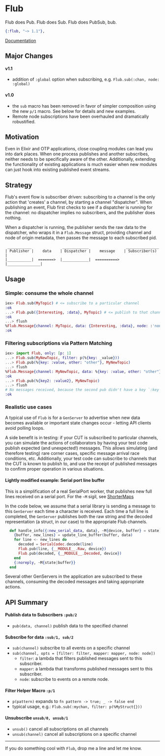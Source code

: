 # Flub

Flub does Pub. Flub does Sub. Flub does PubSub, bub.

```elixir
{:flub, "~> 1.1"},
```

[Documentation](https://hexdocs.pm/flub/Flub.html)

## Major Changes

#### v1.1

 - addition of `:global` option when subscribing, e.g. `Flub.sub(:chan, node: :global)`

#### v1.0

 - the `sub` macro has been removed in favor of simpler composition using the
new `p/1` macro. See below for details and new examples.
 - Remote node subscriptions have been overhauled and dramatically robustified.

## Motivation

Even in Elixir and OTP applications, close coupling modules can lead you into
dark places.  When one process publishes and another subscribes, neither needs
to be specifically aware of the other.  Additionally, extending the
functionality of existing applications is much easier when new modules can just
hook into existing published event streams.

## Strategy

Flub's event flow is subscriber driven:  subscribing to a channel is the only
action that 'creates' a channel, by starting a channel "dispatcher".  When
publishing an event, Flub first checks to see if a dispatcher is running for the
channel: no dispatcher implies no subscribers, and the publisher does nothing.

When a dispatcher is running, the publisher sends the raw data to the dispatcher,
who wraps it in a `Flub.Message` struct, providing channel and node of origin
metadata, then passes the message to each subscribed pid.
```
 ___________              ____________                 _______________
| Publisher |    data    | Dispatcher |    message    | Subscriber(s) |
|___________|  =======>  |____________|  ==========>  |_______________|
```

## Usage

### Simple: consume the whole channel

```elixir
iex> Flub.sub(MyTopic) # <= subscribe to a particular channel
:ok
...> Flub.pub({Interesting, :data}, MyTopic) # <= publish to that channel
:ok
...> flush
%Flub.Message{channel: MyTopic, data: {Interesting, :data}, node: :'nonode@nohost'}
:ok
```

### Filtering subscriptions via Pattern Matching

```elixir
iex> import Flub, only: [p: 1]
...> Flub.sub(MyNewTopic, filter: p(%{key: _value}))
...> Flub.pub(%{key: :value, other: "other"}, MyNewTopic)
...> flush
%Flub.Message{channel: MyNewTopic, data: %{key: :value, other: "other"}, node: :'nonode@nohost'}
:ok
...> Flub.pub(%{key2: :value2}, MyNewTopic)
...> flush
# No messages received, because the second pub didn't have a key `:key`
:ok
```

### Realistic use cases

A typical use of `Flub` is for a `GenServer` to advertise when new data becomes
available or important state changes occur - letting API clients avoid polling
loops.

A side benefit is in testing: if your CUT is subscribed to particular channels,
you can simulate the actions of collaborators by having your test code publish
expected (and unexpected!) messages. This allows simulating (and therefore
testing) rare corner cases, specific message arrival race conditions, etc.
Additionally, your test code can subscribe to channels that the CUT is known to
publish to, and use the receipt of published messages to confirm proper
operation in various situations.

#### Lightly modified example: Serial port line buffer

This is a simplification of a real SerialPort worker, that publishes new
full lines received on a serial port.  For the `~M` sigil, see [ShorterMaps][shorter_maps-repo]

In the code below, we assume that a serial library is sending a message to
this `GenServer` each time a character is received. Each time a full line is
completed, the `GenServer` publishes both the raw string and the decoded
representation (a struct, in our case) to the appropriate Flub channels.

```elixir
  def handle_info({:new_serial_data, data}, ~M{device, buffer} = state) do
    {buffer, new_lines} = update_line_buffer(buffer, data)
    for line <- new_lines do
      decoded = SerialCodec.decode(line)
      Flub.pub(line, {__MODULE__.Raw, device})
      Flub.pub(decoded, {__MODULE__.Decoded, device})
    end
    {:noreply, ~M{state|buffer}}
  end
```

Several other GenServers in the application are subscribed to these channels,
consuming the decoded messages and taking appropriate actions.

## API Summary

#### Publish data to Subscribers `:pub/2`

- `pub(data, channel)` publish data to the specified channel

#### Subscribe for data `:sub/1, sub/2`

- `sub(channel)` subscribe to all events on a specific channel
- `sub(channel, opts = [filter: filter, mapper: mapper, node: node])`
  - `filter`: a lambda that filters published messages sent to this subscriber.
  - `mapper`: a lambda that transforms published messages sent to this subscriber.
  - `node`: subscribe to events on a remote node.

#### Filter Helper Macro `:p/1`

- `p(pattern)` expands to `fn pattern -> true; _ -> false end`
- typical usage, e.g.: `Flub.sub(:mychan, filter: p(%MyStruct{}))`

#### Unsubscribe `unsub/0, unsub/1`

- `unsub()` cancel all subscriptions on all channels
- `unsub(channel)` cancel all subscriptions on a specific channel

-----

If you do something cool with `Flub`, drop me a line and let me know.

[shorter_maps-repo]: https://github.com/meyercm/shorter_maps
